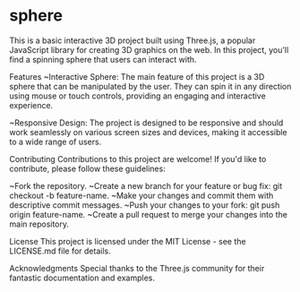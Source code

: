 # sphere
This is a basic interactive 3D project built using Three.js, a popular JavaScript library for creating 3D graphics on the web. In this project, you'll find a spinning sphere that users can interact with.

Features
~Interactive Sphere: The main feature of this project is a 3D sphere that can be manipulated by the user. They can spin it in any direction using mouse or touch controls, providing an engaging and interactive experience.

~Responsive Design: The project is designed to be responsive and should work seamlessly on various screen sizes and devices, making it accessible to a wide range of users.

Contributing
Contributions to this project are welcome! If you'd like to contribute, please follow these guidelines:

~Fork the repository.
~Create a new branch for your feature or bug fix: git checkout -b feature-name.
~Make your changes and commit them with descriptive commit messages.
~Push your changes to your fork: git push origin feature-name.
~Create a pull request to merge your changes into the main repository.

License
This project is licensed under the MIT License - see the LICENSE.md file for details.

Acknowledgments
Special thanks to the Three.js community for their fantastic documentation and examples.
